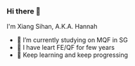 ### Hi there 👋
I'm Xiang Sihan, A.K.A. Hannah
- 🔭 I’m currently studying on MQF in SG
- 💬 I have leart FE/QF for few years
- 🌠 Keep learning and keep progressing

<!--
**hannahxsh/hannahxsh** is a ✨ _special_ ✨ repository because its `README.md` (this file) appears on your GitHub profile.

Here are some ideas to get you started:

- 🔭 I’m currently working on ...
- 🌱 I’m currently learning ...
- 👯 I’m looking to collaborate on ...
- 🤔 I’m looking for help with ...
- 💬 Ask me about ...
- 📫 How to reach me: ...
- 😄 Pronouns: ...
- ⚡ Fun fact: ...
-->
